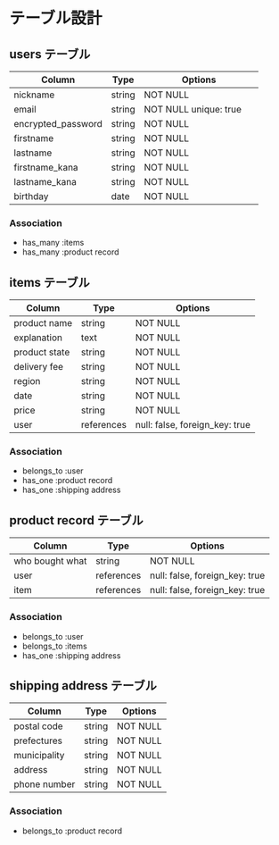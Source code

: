 # テーブル設計

## users テーブル

| Column            | Type   | Options                |
| ------------------| ------ | -----------------------|
| nickname          | string | NOT NULL               |
| email             | string | NOT NULL  unique: true |
| encrypted_password| string | NOT NULL   　　　　　　　|
| firstname         | string | NOT NULL               |
| lastname          | string | NOT NULL               |
| firstname_kana    | string | NOT NULL               |
| lastname_kana     | string | NOT NULL               |
| birthday          | date   | NOT NULL               |










### Association

- has_many :items
- has_many :product record







## items テーブル

| Column         | Type       | Options                        |
| ---------------| -----------| -----------------------------  |
| product name   | string     | NOT NULL                       |
| explanation    | text       | NOT NULL                       |
| product state  | string     | NOT NULL                       | 
| delivery fee   | string     | NOT NULL                       |
| region         | string     | NOT NULL                       |
| date           | string     | NOT NULL                       |
| price          | string     | NOT NULL                       |
| user           | references | null: false, foreign_key: true |




### Association

- belongs_to :user
- has_one    :product  record
- has_one    :shipping address







## product record テーブル

| Column             | Type       | Options                        |
| -------------------| ---------- | ------------------------------ |
| who bought what    | string     | NOT NULL                       |
| user               | references | null: false, foreign_key: true |
| item               | references | null: false, foreign_key: true |

### Association

- belongs_to :user
- belongs_to :items
- has_one    :shipping address





## shipping address テーブル

| Column         | Type       | Options                       |
| ---------------| -----------| ----------------------------- |
| postal code    | string     | NOT NULL                      |
| prefectures    | string     | NOT NULL                      |
| municipality   | string     | NOT NULL                      |
| address        | string     | NOT NULL                      | 
| phone number   | string     | NOT NULL                      |


### Association

- belongs_to :product record